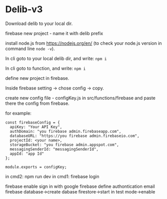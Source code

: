 # Delib-v3

Download delib to your local dir. 

firebase new project - name it with delib prefix 

install node.js from https://nodejs.org/en/ (to check your node.js version in command line ```node -v```). 

In cli goto to your local delib dir, and write: ```npm i```

In cli goto to function, and write: ```npm i``` 

define new project in firebase. 

Inside firebase setting -> chose config -> copy. 

create new config file - configKey.js in src/functions/firebase and paste there the config from firebase. 

for example: 
```
const firebaseConfig = {
  apiKey: "Your API Key",
  authDomain: "you firebase admin.firebaseapp.com",
  databaseURL: "https://you firebase admin.firebaseio.com",
  projectId: <your name>,
  storageBucket: "you firebase admin.appspot.com",
  messagingSenderId: "messagingSenderId",
  appId: "app Id"
};

module.exports = configKey;

```

in cmd2: npm run dev 
in cmd1: firebase login 

firebase enable sign in with google 
firebase define authontication email 
firebase database->create dabase firestore->start in test mode->enable